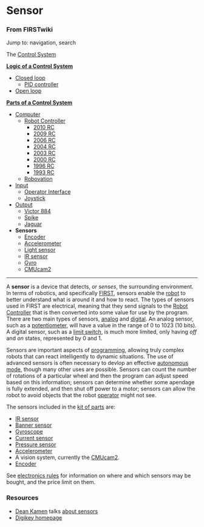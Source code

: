 

# Sensor

### From FIRSTwiki

Jump to: navigation, search

The [Control System](/index.php/Control_system "Control system" )

**[Logic of a Control System](/index.php/Logic_of_a_control_system "Logic of a control system" )**

  * [Closed loop](/index.php/Closed_loop "Closed loop" )
    * [PID controller](/index.php/PID_controller "PID controller" )
  * [Open loop](/index.php/Open_loop "Open loop" )

**[Parts of a Control System](/index.php/Parts_of_a_control_system "Parts of a control system" )**

  * [Computer](/index.php/Computer "Computer" )
    * [Robot Controller](/index.php/Robot_Controller "Robot Controller" )
      * [2010 RC](/index.php/Robot_Controller_%282010%29 "Robot Controller \(2010\)" )
      * [2009 RC](/index.php/Robot_Controller_%282009%29 "Robot Controller \(2009\)" )
      * [2006 RC](/index.php/Robot_Controller_%282006%29 "Robot Controller \(2006\)" )
      * [2004 RC](/index.php/Robot_Controller_%282004%29 "Robot Controller \(2004\)" )
      * [2003 RC](/index.php/Robot_Controller_%282003%29 "Robot Controller \(2003\)" )
      * [2000 RC](/index.php/Robot_Controller_%282000%29 "Robot Controller \(2000\)" )
      * [1996 RC](/index.php?title=Robot_Controller_%281996%29&action=edit "Robot Controller \(1996\)" )
      * [1993 RC](/index.php?title=Robot_Controller_%281993%29&action=edit "Robot Controller \(1993\)" )
    * [Robovation](/index.php/Robovation "Robovation" )
  * [Input](/index.php/Input "Input" )
    * [Operator Interface](/index.php/Operator_Interface "Operator Interface" )
    * [Joystick](/index.php/Joystick "Joystick" )
  * [Output](/index.php/Output "Output" )
    * [Victor 884](/index.php/Victor_884 "Victor 884" )
    * [Spike](/index.php/Spike "Spike" )
    * [Jaguar](/index.php/Jaguar "Jaguar" )
  * **Sensors**
    * [Encoder](/index.php/Encoder "Encoder" )
    * [Accelerometer](/index.php/Accelerometer "Accelerometer" )
    * [Light sensor](/index.php?title=Light_sensor&action=edit "Light sensor" )
    * [IR sensor](/index.php/IR_sensor "IR sensor" )
    * [Gyro](/index.php/Gyro "Gyro" )
    * [CMUcam2](/index.php/CMUcam2 "CMUcam2" )  
---  
  
A **sensor** is a device that detects, or _senses_, the surrounding
environment. In terms of robotics, and specifically [FIRST](/index.php/FIRST
"FIRST" ), sensors enable the [robot](/index.php/Robot "Robot" ) to better
understand what is around it and how to react. The types of sensors used in
FIRST are electrical, meaning that they send signals to the [Robot
Controller](/index.php/Robot_Controller "Robot Controller" ) that is then
converted into some value for use by the program. There are two main types of
sensors, [analog](/index.php/Analog "Analog" ) and
[digital](/index.php/Digital "Digital" ). An analog sensor, such as a
[potentiometer](/index.php/Potentiometer "Potentiometer" ), will have a value
in the range of 0 to 1023 (10 bits). A digital sensor, such as a [limit
switch](/index.php/Limit_switch "Limit switch" ), is much more limited, only
having _off_ and _on_ states, represented by 0 and 1.

Sensors are important aspects of [programming](/index.php/Programming
"Programming" ), allowing truly complex robots that can react intelligently to
dynamic situations. The use of advanced sensors is often necessary to devlop
an effective [autonomous mode](/index.php/Autonomous_mode "Autonomous mode" ),
though many other uses are possible. Sensors can count the number of rotations
of a particular wheel and then the program can adjust speed based on this
information; sensors can determine whether some apendage is fully extended,
and then shut off power to a motor; sensors can allow the robot to avoid
objects that the robot [operator](/index.php/Operator "Operator" ) might not
see.

The sensors included in the [kit of parts](/index.php/Kit_of_parts "Kit of
parts" ) are:

  * [IR sensor](/index.php/IR_sensor "IR sensor" )
  * [Banner sensor](/index.php?title=Banner_sensor&action=edit "Banner sensor" )
  * [Gyroscope](/index.php/Gyroscope "Gyroscope" )
  * [Current sensor](/index.php/Current_sensor "Current sensor" )
  * [Pressure sensor](/index.php/Pressure_switch "Pressure switch" )
  * [Accelerometer](/index.php/Accelerometer "Accelerometer" )
  * A vision system, currently the [CMUcam2](/index.php/CMUcam2 "CMUcam2" ). 
  * [Encoder](/index.php/Encoder "Encoder" )

See [electronics rules](/index.php?title=Electronics_rules&action=edit
"Electronics rules" ) for information on where and which sensors may be
bought, and the price limit on them.


### Resources

  * [Dean Kamen](/index.php/Dean_Kamen "Dean Kamen" ) talks [about sensors](http://www.sensorsmag.com/articles/0503/6/main.shtml "http://www.sensorsmag.com/articles/0503/6/main.shtml" )
  * [Digikey homepage](http://www.sensorsmag.com/articles/0503/6/main.shtml "http://www.sensorsmag.com/articles/0503/6/main.shtml" )

